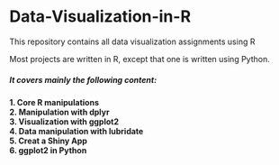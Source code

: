 # Data-Visualization-in-R
This repository contains all data visualization assignments using R

Most projects are written in R, except that one is written using Python. 

##### It covers mainly the following content:  
__1. Core R manipulations__  
__2. Manipulation with dplyr__  
__3. Visualization with ggplot2__  
__4. Data manipulation with lubridate__  
__5. Creat a Shiny App__  
__6. ggplot2 in Python__  


